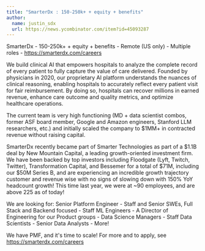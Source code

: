 ```yaml
---
title: "SmarterDx : 150-250k+ + equity + benefits"
author:
  name: justin_sdx
  url: https://news.ycombinator.com/item?id=45093287
---
```

SmarterDx - 150-250k+ + equity + benefits - Remote (US only) - Multiple roles - <a href="https:&#x2F;&#x2F;smarterdx.com&#x2F;careers" rel="nofollow">https:&#x2F;&#x2F;smarterdx.com&#x2F;careers</a>

We build clinical AI that empowers hospitals to analyze the complete record of every patient to fully capture the value of care delivered. Founded by physicians in 2020, our proprietary AI platform understands the nuances of clinical reasoning, enabling hospitals to accurately reflect every patient visit for fair reimbursement. By doing so, hospitals can recover millions in earned revenue, enhance care outcome and quality metrics, and optimize healthcare operations.

The current team is very high functioning (MD + data scientist combos, former ASF board member, Google and Amazon engineers, Stanford LLM researchers, etc.) and initially scaled the company to $1MM+ in contracted revenue without raising capital.

SmarterDx recently became part of Smarter Technologies as part of a $1.1B deal by New Mountain Capital, a leading growth-oriented investment firm. We have been backed by top investors including Floodgate (Lyft, Twitch, Twitter), Transformation Capital, and Bessemer for a total of $71M, including our $50M Series B, and are experiencing an incredible growth trajectory customer and revenue wise with no signs of slowing down with 150% YoY headcount growth! This time last year, we were at ~90 employees, and are above 225 as of today!

We are looking for: Senior Platform Engineer - Staff and Senior SWEs, Full Stack and Backend focused - Staff ML Engineers - A Director of Engineering for our Product groups - Data Science Managers - Staff Data Scientists - Senior Data Analysts - More!

We have PMF, and it&#x27;s time to scale! For more and to apply, see <a href="https:&#x2F;&#x2F;smarterdx.com&#x2F;careers" rel="nofollow">https:&#x2F;&#x2F;smarterdx.com&#x2F;careers</a>
<JobApplication />
